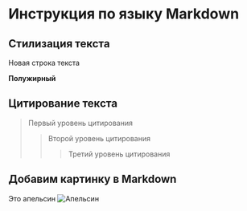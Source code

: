 # Инструкция по языку Markdown 

## Стилизация текста 

Новая строка текста

**Полужирный**

## Цитирование текста
> Первый уровень цитирования
>> Второй уровень цитирования
>>> Третий уровень цитирования

## Добавим картинку в Markdown
Это апельсин
![Апельсин](orange.jpg)